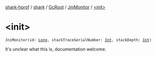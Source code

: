 [shark-hprof](../../../index.md) / [shark](../../index.md) / [GcRoot](../index.md) / [JniMonitor](index.md) / [&lt;init&gt;](./-init-.md)

# &lt;init&gt;

`JniMonitor(id: `[`Long`](https://kotlinlang.org/api/latest/jvm/stdlib/kotlin/-long/index.html)`, stackTraceSerialNumber: `[`Int`](https://kotlinlang.org/api/latest/jvm/stdlib/kotlin/-int/index.html)`, stackDepth: `[`Int`](https://kotlinlang.org/api/latest/jvm/stdlib/kotlin/-int/index.html)`)`

It's unclear what this is, documentation welcome.

